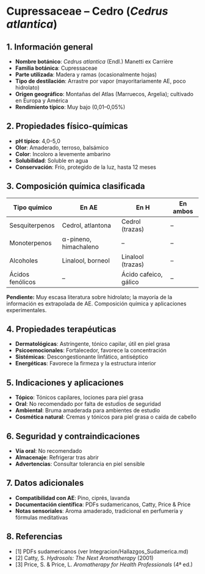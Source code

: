 # Cupressaceae – Cedro (*Cedrus atlantica*)

## 1. Información general
- **Nombre botánico**: *Cedrus atlantica* (Endl.) Manetti ex Carrière
- **Familia botánica**: Cupressaceae
- **Parte utilizada**: Madera y ramas (ocasionalmente hojas)
- **Tipo de destilación**: Arrastre por vapor (mayoritariamente AE, poco hidrolato)
- **Origen geográfico**: Montañas del Atlas (Marruecos, Argelia); cultivado en Europa y América
- **Rendimiento típico**: Muy bajo (0,01–0,05%)

## 2. Propiedades físico-químicas
- **pH típico**: 4,0–5,0
- **Olor**: Amaderado, terroso, balsámico
- **Color**: Incoloro a levemente ambarino
- **Solubilidad**: Soluble en agua
- **Conservación**: Frío, protegido de la luz, hasta 12 meses

## 3. Composición química clasificada
| Tipo químico                | En AE                       | En H                              | En ambos         |
|----------------------------|-----------------------------|------------------------------------|------------------|
| Sesquiterpenos              | Cedrol, atlantona           | Cedrol (trazas)                    | –                |
| Monoterpenos                | α-pineno, himachaleno       | –                                  | –                |
| Alcoholes                   | Linalool, borneol           | Linalool (trazas)                  | –                |
| Ácidos fenólicos            | –                           | Ácido cafeico, gálico              | –                |

**Pendiente:** Muy escasa literatura sobre hidrolato; la mayoría de la información es extrapolada de AE. Composición química y aplicaciones experimentales.

## 4. Propiedades terapéuticas
- **Dermatológicas**: Astringente, tónico capilar, útil en piel grasa
- **Psicoemocionales**: Fortalecedor, favorece la concentración
- **Sistémicas**: Descongestionante linfático, antiséptico
- **Energéticas**: Favorece la firmeza y la estructura interior

## 5. Indicaciones y aplicaciones
- **Tópico**: Tónicos capilares, lociones para piel grasa
- **Oral**: No recomendado por falta de estudios de seguridad
- **Ambiental**: Bruma amaderada para ambientes de estudio
- **Cosmética natural**: Cremas y tónicos para piel grasa o caída de cabello

## 6. Seguridad y contraindicaciones
- **Vía oral**: No recomendado
- **Almacenaje**: Refrigerar tras abrir
- **Advertencias**: Consultar tolerancia en piel sensible

## 7. Datos adicionales
- **Compatibilidad con AE**: Pino, ciprés, lavanda
- **Documentación científica**: PDFs sudamericanos, Catty, Price & Price
- **Notas sensoriales**: Aroma amaderado, tradicional en perfumería y fórmulas meditativas

## 8. Referencias
- [1] PDFs sudamericanos (ver Integracion/Hallazgos_Sudamerica.md)
- [2] Catty, S. *Hydrosols: The Next Aromatherapy* (2001)
- [3] Price, S. & Price, L. *Aromatherapy for Health Professionals* (4ª ed.)

